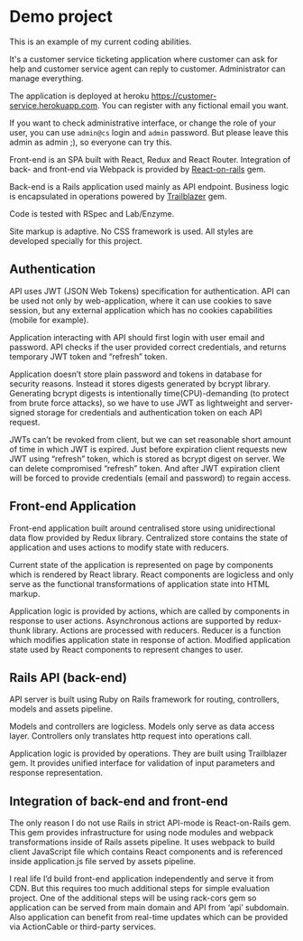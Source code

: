 # Demo project

This is an example of my current coding abilities.

It's a customer service ticketing application where customer can ask for help
and customer service agent can reply to customer. Administrator can manage
everything.

The application is deployed at heroku https://customer-service.herokuapp.com.
You can register with any fictional email you want.

If you want to check administrative interface, or change the role of your user,
you can use `admin@cs` login and `admin` password. But please leave this admin
as admin ;), so everyone can try this.

Front-end is an SPA built with React, Redux and React Router.
Integration of back- and front-end via Webpack is provided by
[React-on-rails](https://github.com/shakacode/react_on_rails) gem.

Back-end is a Rails application used mainly as API endpoint.
Business logic is encapsulated in operations powered by
[Trailblazer](https://github.com/trailblazer/trailblazer) gem.

Code is tested with RSpec and Lab/Enzyme.

Site markup is adaptive. No CSS framework is used. All styles are developed
specially for this project.

## Authentication
API uses JWT (JSON Web Tokens) specification for authentication. API can be used not only by web-application, where it can use cookies to save session, but any external application which has no cookies capabilities (mobile for example).

Application interacting with API should first login with user email and password. API checks if the user provided correct credentials, and returns temporary JWT token and “refresh” token.

Application doesn’t store plain password and tokens in database for security reasons. Instead it stores digests generated by bcrypt library. Generating bcrypt digests is intentionally time(CPU)-demanding (to protect from brute force attacks), so we have to use JWT as lightweight and server-signed storage for credentials and authentication token on each API request.

JWTs can’t be revoked from client, but we can set reasonable short amount of time in which JWT is expired. Just before expiration client requests new JWT using “refresh” token, which is stored as bcrypt digest on server.
We can delete compromised “refresh” token. And after JWT expiration client will be forced to provide credentials (email and password) to regain access.


## Front-end Application
Front-end application built around centralised store using unidirectional data flow provided by Redux library. Centralized store contains the state of application and uses actions to modify state with reducers.

Current state of the application is represented on page by components which is rendered by React library. React components are logicless and only serve as the functional transformations of application state into HTML markup.

Application logic is provided by actions, which are called by components in response to user actions. Asynchronous actions are supported by redux-thunk library.
Actions are processed with reducers. Reducer is a function which modifies application state in response of action.
Modified application state used by React components to represent changes to user.

## Rails API (back-end)
API server is built using Ruby on Rails framework for routing, controllers, models and assets pipeline.

Models and controllers are logicless. Models only serve as data access layer. Controllers only translates http request into operations call.

Application logic is provided by operations. They are built using Trailblazer gem. It provides unified interface for validation of input parameters and response representation.

## Integration of back-end and front-end
The only reason I do not use Rails in strict API-mode is React-on-Rails gem. This gem provides infrastructure for using node modules and webpack transformations inside of Rails assets pipeline. It uses webpack to build client JavaScript file which contains React components and is referenced inside application.js file served by assets pipeline.

I real life I’d build front-end application independently and serve it from CDN. But this requires too much additional steps for simple evaluation project. One of the additional steps will be using rack-cors gem so application can be served from main domain and API from ‘api’ subdomain.
Also application can benefit from real-time updates which can be provided via ActionCable or third-party services.
